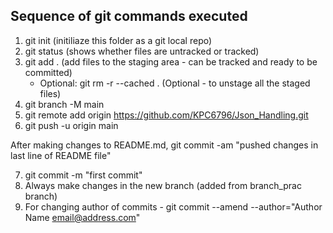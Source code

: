 ## Sequence of git commands executed
1. git init (initiliaze this folder as a git local repo)
2. git status (shows whether files are untracked or tracked)
3. git add . (add files to the staging area - can be tracked and ready to be committed)
    - Optional: git rm -r --cached . (Optional - to unstage all the staged files)
4. git branch -M main
5. git remote add origin https://github.com/KPC6796/Json_Handling.git
6. git push -u origin main

After making changes to README.md, git commit -am "pushed changes in last line of README file"

7. git commit -m "first commit"
8. Always make changes in the new branch (added from branch_prac branch)
9. For changing author of commits - git commit --amend --author="Author Name <email@address.com>"
